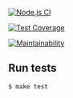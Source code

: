 [![Node.js CI](https://github.com/nightshiftmaster/hexlet-jest/workflows/Node.js%20CI/badge.svg)](https://github.com/nightshiftmaster/hexlet-jest/actions)

[![Test Coverage](https://api.codeclimate.com/v1/badges/71cf048740faff2c5081/test_coverage)](https://codeclimate.com/github/nightshiftmaster/hexlet-jest/test_coverage)

[![Maintainability](https://api.codeclimate.com/v1/badges/71cf048740faff2c5081/maintainability)](https://codeclimate.com/github/nightshiftmaster/hexlet-jest/maintainability)

## Run tests

```sh
$ make test
```